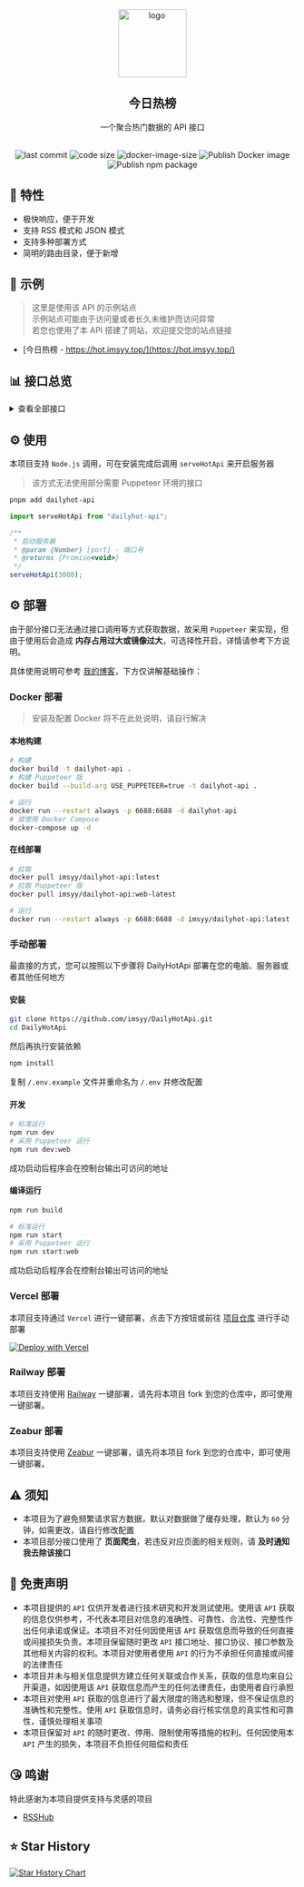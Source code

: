 <div align="center">
<img alt="logo" height="120" src="./public/favicon.png" width="120"/>
<h2>今日热榜</h2>
<p>一个聚合热门数据的 API 接口</p>
<br />
<img src="https://img.shields.io/github/last-commit/imsyy/DailyHotApi" alt="last commit"/>
 <img src="https://img.shields.io/github/languages/code-size/imsyy/DailyHotApi" alt="code size"/>
 <img src="https://img.shields.io/docker/image-size/imsyy/dailyhot-api" alt="docker-image-size"/>
<img src="https://github.com/imsyy/DailyHotApi/actions/workflows/docker.yml/badge.svg" alt="Publish Docker image"/>
<img src="https://github.com/imsyy/DailyHotApi/actions/workflows/npm.yml/badge.svg" alt="Publish npm package"/>
</div>

## 🚩 特性

- 极快响应，便于开发
- 支持 RSS 模式和 JSON 模式
- 支持多种部署方式
- 简明的路由目录，便于新增

## 👀 示例

> 这里是使用该 API 的示例站点  
> 示例站点可能由于访问量或者长久未维护而访问异常  
> 若您也使用了本 API 搭建了网站，欢迎提交您的站点链接

- [今日热榜 - https://hot.imsyy.top/](https://hot.imsyy.top/)

## 📊 接口总览

<details>
<summary>查看全部接口</summary>

> 实例站点运行于海外服务器，部分国内站点可能存在访问异常，请以实际情况为准

| **站点**         | **类别**     | **调用名称**   | **状态**                                                                                                                    |
| ---------------- | ------------ | -------------- | --------------------------------------------------------------------------------------------------------------------------- |
| 哔哩哔哩         | 热门榜       | bilibili       | ![](https://img.shields.io/website.svg?label=bilibili&url=https://api-hot.imsyy.top/bilibili&cacheSeconds=7200)             |
| AcFun            | 排行榜       | acfun          | ![](https://img.shields.io/website.svg?label=acfun&url=https://api-hot.imsyy.top/acfun&cacheSeconds=7200)                   |
| 微博             | 热搜榜       | weibo          | ![](https://img.shields.io/website.svg?label=weibo&url=https://api-hot.imsyy.top/weibo&cacheSeconds=7200)                   |
| 知乎             | 热榜         | zhihu          | ![](https://img.shields.io/website.svg?label=zhihu&url=https://api-hot.imsyy.top/zhihu&cacheSeconds=7200)                   |
| 知乎日报         | 推荐榜       | zhihu-daily    | ![](https://img.shields.io/website.svg?label=zhihu-daily&url=https://api-hot.imsyy.top/zhihu-daily&cacheSeconds=7200)       |
| 百度             | 热搜榜       | baidu          | ![](https://img.shields.io/website.svg?label=baidu&url=https://api-hot.imsyy.top/baidu&cacheSeconds=7200)                   |
| 抖音             | 热点榜       | douyin         | ![](https://img.shields.io/website.svg?label=douyin&url=https://api-hot.imsyy.top/douyin&cacheSeconds=7200)                 |
| 豆瓣电影         | 新片榜       | douban-movie   | ![](https://img.shields.io/website.svg?label=douban-movie&url=https://api-hot.imsyy.top/douban-movie&cacheSeconds=7200)     |
| 豆瓣讨论小组     | 讨论精选     | douban-group   | ![](https://img.shields.io/website.svg?label=douban-group&url=https://api-hot.imsyy.top/douban-group&cacheSeconds=7200)     |
| 百度贴吧         | 热议榜       | tieba          | ![](https://img.shields.io/website.svg?label=tieba&url=https://api-hot.imsyy.top/tieba&cacheSeconds=7200)                   |
| 少数派           | 热榜         | sspai          | ![](https://img.shields.io/website.svg?label=sspai&url=https://api-hot.imsyy.top/sspai&cacheSeconds=7200)                   |
| IT之家           | 热榜         | ithome         | ![](https://img.shields.io/website.svg?label=ithome&url=https://api-hot.imsyy.top/ithome&cacheSeconds=7200)                 |
| IT之家「喜加一」 | 最新动态     | ithome-xijiayi | ![](https://img.shields.io/website.svg?label=ithome-xijiayi&url=https://api-hot.imsyy.top/ithome-xijiayi&cacheSeconds=7200) |
| 简书             | 热门推荐     | jianshu        | ![](https://img.shields.io/website.svg?label=jianshu&url=https://api-hot.imsyy.top/jianshu&cacheSeconds=7200)               |
| 澎湃新闻         | 热榜         | thepaper       | ![](https://img.shields.io/website.svg?label=thepaper&url=https://api-hot.imsyy.top/thepaper&cacheSeconds=7200)             |
| 今日头条         | 热榜         | toutiao        | ![](https://img.shields.io/website.svg?label=toutiao&url=https://api-hot.imsyy.top/toutiao&cacheSeconds=7200)               |
| 36 氪            | 热榜         | 36kr           | ![](https://img.shields.io/website.svg?label=36kr&url=https://api-hot.imsyy.top/36kr&cacheSeconds=7200)                     |
| 51CTO            | 推荐榜       | 51cto          | ![](https://img.shields.io/website.svg?label=51cto&url=https://api-hot.imsyy.top/51cto&cacheSeconds=7200)                   |
| CSDN             | 排行榜       | csdn           | ![](https://img.shields.io/website.svg?label=csdn&url=https://api-hot.imsyy.top/csdn&cacheSeconds=7200)                     |
| NodeSeek         | 最新动态     | nodeseek       | ![](https://img.shields.io/website.svg?label=nodeseek&url=https://api-hot.imsyy.top/nodeseek&cacheSeconds=7200)             |
| 稀土掘金         | 热榜         | juejin         | ![](https://img.shields.io/website.svg?label=juejin&url=https://api-hot.imsyy.top/juejin&cacheSeconds=7200)                 |
| 腾讯新闻         | 热点榜       | qq-news        | ![](https://img.shields.io/website.svg?label=qq-news&url=https://api-hot.imsyy.top/qq-news&cacheSeconds=7200)               |
| 新浪网           | 热榜         | sina           | ![](https://img.shields.io/website.svg?label=sina&url=https://api-hot.imsyy.top/sina&cacheSeconds=7200)                     |
| 新浪新闻         | 热点榜       | sina-news      | ![](https://img.shields.io/website.svg?label=sina-news&url=https://api-hot.imsyy.top/sina-news&cacheSeconds=7200)           |
| 网易新闻         | 热点榜       | netease-news   | ![](https://img.shields.io/website.svg?label=netease-news&url=https://api-hot.imsyy.top/netease-news&cacheSeconds=7200)     |
| 吾爱破解         | 榜单         | 52pojie        | ![](https://img.shields.io/website.svg?label=52pojie&url=https://api-hot.imsyy.top/52pojie&cacheSeconds=7200)               |
| 全球主机交流     | 榜单         | hostloc        | ![](https://img.shields.io/website.svg?label=hostloc&url=https://api-hot.imsyy.top/hostloc&cacheSeconds=7200)               |
| 虎嗅             | 24小时       | huxiu          | ![](https://img.shields.io/website.svg?label=huxiu&url=https://api-hot.imsyy.top/huxiu&cacheSeconds=7200)                   |
| 酷安             | 热榜         | coolapk        | ![](https://img.shields.io/website.svg?label=coolapk&url=https://api-hot.imsyy.top/coolapk&cacheSeconds=7200)               |
| 虎扑             | 步行街热帖   | hupu           | ![](https://img.shields.io/website.svg?label=hupu&url=https://api-hot.imsyy.top/hupu&cacheSeconds=7200)                     |
| 爱范儿           | 快讯         | ifanr          | ![](https://img.shields.io/website.svg?label=ifanr&url=https://api-hot.imsyy.top/ifanr&cacheSeconds=7200)                   |
| 英雄联盟         | 更新公告     | lol            | ![](https://img.shields.io/website.svg?label=lol&url=https://api-hot.imsyy.top/lol&cacheSeconds=7200)                       |
| 米游社           | 最新消息     | miyoushe       | ![](https://img.shields.io/website.svg?label=miyoushe&url=https://api-hot.imsyy.top/miyoushe&cacheSeconds=7200)                  |
| 原神             | 最新消息     | genshin        | ![](https://img.shields.io/website.svg?label=genshin&url=https://api-hot.imsyy.top/genshin&cacheSeconds=7200)               |
| 崩坏3            | 最新动态     | honkai         | ![](https://img.shields.io/website.svg?label=honkai&url=https://api-hot.imsyy.top/honkai&cacheSeconds=7200)                 |
| 崩坏：星穹铁道   | 最新动态     | starrail       | ![](https://img.shields.io/website.svg?label=starrail&url=https://api-hot.imsyy.top/starrail&cacheSeconds=7200)             |
| 微信读书         | 飙升榜       | weread         | ![](https://img.shields.io/website.svg?label=weread&url=https://api-hot.imsyy.top/weread&cacheSeconds=7200)                 |
| NGA              | 热帖         | ngabbs         | ![](https://img.shields.io/website.svg?label=ngabbs&url=https://api-hot.imsyy.top/ngabbs&cacheSeconds=7200)                 |
| V2EX             | 主题榜       | v2ex           | ![](https://img.shields.io/website.svg?label=v2ex&url=https://api-hot.imsyy.top/v2ex&cacheSeconds=7200)                     |
| HelloGitHub      | Trending     | hellogithub    | ![](https://img.shields.io/website.svg?label=hellogithub&url=https://api-hot.imsyy.top/hellogithub&cacheSeconds=7200)       |
| 中央气象台       | 全国气象预警 | weatheralarm   | ![](https://img.shields.io/website.svg?label=weatheralarm&url=https://api-hot.imsyy.top/weatheralarm&cacheSeconds=7200)     |
| 中国地震台       | 地震速报     | earthquake     | ![](https://img.shields.io/website.svg?label=earthquake&url=https://api-hot.imsyy.top/earthquake&cacheSeconds=7200)         |
| 历史上的今天     | 月-日        | history        | ![](https://img.shields.io/website.svg?label=history&url=https://api-hot.imsyy.top/history&cacheSeconds=7200)               |

</details>

## ⚙️ 使用

本项目支持 `Node.js` 调用，可在安装完成后调用 `serveHotApi` 来开启服务器

> 该方式无法使用部分需要 Puppeteer 环境的接口

```bash
pnpm add dailyhot-api
```

```js
import serveHotApi from "dailyhot-api";

/**
 * 启动服务器
 * @param {Number} [port] - 端口号
 * @returns {Promise<void>}
 */
serveHotApi(3000);
```

## ⚙️ 部署

由于部分接口无法通过接口调用等方式获取数据，故采用 `Puppeteer` 来实现，但由于使用后会造成 **内存占用过大或镜像过大**，可选择性开启，详情请参考下方说明。

具体使用说明可参考 [我的博客](https://blog.imsyy.top/posts/2024/0408)，下方仅讲解基础操作：

### Docker 部署

> 安装及配置 Docker 将不在此处说明，请自行解决

#### 本地构建

```bash
# 构建
docker build -t dailyhot-api .
# 构建 Puppeteer 版
docker build --build-arg USE_PUPPETEER=true -t dailyhot-api .

# 运行
docker run --restart always -p 6688:6688 -d dailyhot-api
# 或使用 Docker Compose
docker-compose up -d
```

#### 在线部署

```bash
# 拉取
docker pull imsyy/dailyhot-api:latest
# 拉取 Puppeteer 版
docker pull imsyy/dailyhot-api:web-latest

# 运行
docker run --restart always -p 6688:6688 -d imsyy/dailyhot-api:latest
```

### 手动部署

最直接的方式，您可以按照以下步骤将 DailyHotApi 部署在您的电脑、服务器或者其他任何地方

#### 安装

```bash
git clone https://github.com/imsyy/DailyHotApi.git
cd DailyHotApi
```

然后再执行安装依赖

```bash
npm install
```

复制 `/.env.example` 文件并重命名为 `/.env` 并修改配置

#### 开发

```bash
# 标准运行
npm run dev
# 采用 Puppeteer 运行
npm run dev:web
```

成功启动后程序会在控制台输出可访问的地址

#### 编译运行

```bash
npm run build

# 标准运行
npm run start
# 采用 Puppeteer 运行
npm run start:web
```

成功启动后程序会在控制台输出可访问的地址

### Vercel 部署

本项目支持通过 `Vercel` 进行一键部署，点击下方按钮或前往 [项目仓库](https://github.com/imsyy/DailyHotApi-Vercel) 进行手动部署

[![Deploy with Vercel](https://vercel.com/button)](https://vercel.com/new/imsyys-projects/clone?repository-url=https%3A%2F%2Fgithub.com%2Fimsyy%2FDailyHotApi-Vercel)

### Railway 部署

本项目支持使用 [Railway](https://railway.app/) 一键部署，请先将本项目 fork 到您的仓库中，即可使用一键部署。

### Zeabur 部署

本项目支持使用 [Zeabur](https://zeabur.com/) 一键部署，请先将本项目 fork 到您的仓库中，即可使用一键部署。

## ⚠️ 须知

- 本项目为了避免频繁请求官方数据，默认对数据做了缓存处理，默认为 `60` 分钟，如需更改，请自行修改配置
- 本项目部分接口使用了 **页面爬虫**，若违反对应页面的相关规则，请 **及时通知我去除该接口**

## 📢 免责声明

- 本项目提供的 `API` 仅供开发者进行技术研究和开发测试使用。使用该 `API` 获取的信息仅供参考，不代表本项目对信息的准确性、可靠性、合法性、完整性作出任何承诺或保证。本项目不对任何因使用该 `API` 获取信息而导致的任何直接或间接损失负责。本项目保留随时更改 `API` 接口地址、接口协议、接口参数及其他相关内容的权利。本项目对使用者使用 `API` 的行为不承担任何直接或间接的法律责任
- 本项目并未与相关信息提供方建立任何关联或合作关系，获取的信息均来自公开渠道，如因使用该 `API` 获取信息而产生的任何法律责任，由使用者自行承担
- 本项目对使用 `API` 获取的信息进行了最大限度的筛选和整理，但不保证信息的准确性和完整性。使用 `API` 获取信息时，请务必自行核实信息的真实性和可靠性，谨慎处理相关事项
- 本项目保留对 `API` 的随时更改、停用、限制使用等措施的权利。任何因使用本 `API` 产生的损失，本项目不负担任何赔偿和责任

## 😘 鸣谢

特此感谢为本项目提供支持与灵感的项目

- [RSSHub](https://github.com/DIYgod/RSSHub)

## ⭐ Star History

[![Star History Chart](https://api.star-history.com/svg?repos=imsyy/DailyHotApi&type=Date)](https://star-history.com/#imsyy/DailyHotApi&Date)
